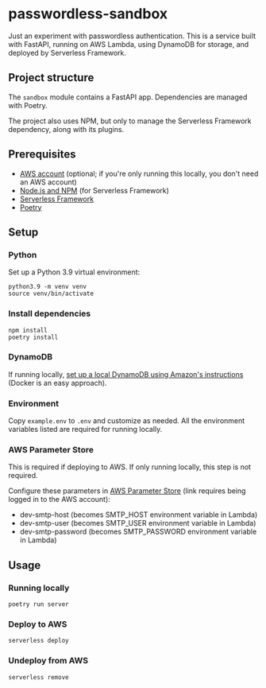 # passwordless-sandbox

Just an experiment with passwordless authentication. This is a service built with FastAPI, running on AWS Lambda, using DynamoDB for storage, and deployed by Serverless Framework.

## Project structure

The `sandbox` module contains a FastAPI app. Dependencies are managed with Poetry.

The project also uses NPM, but only to manage the Serverless Framework dependency, along with its plugins.

## Prerequisites

* [AWS account](https://www.serverless.com/framework/docs/providers/aws/guide/credentials/#create-an-iam-user-and-access-key) (optional; if you're only running this locally, you don't need an AWS account)
* [Node.js and NPM](https://docs.npmjs.com/downloading-and-installing-node-js-and-npm) (for Serverless Framework)
* [Serverless Framework](https://www.serverless.com/framework/docs/getting-started)
* [Poetry](https://python-poetry.org/docs/#installation)

## Setup

### Python

Set up a Python 3.9 virtual environment:

```
python3.9 -m venv venv
source venv/bin/activate
```

### Install dependencies

```
npm install
poetry install
```

### DynamoDB

If running locally, [set up a local DynamoDB using Amazon's instructions](https://docs.aws.amazon.com/amazondynamodb/latest/developerguide/DynamoDBLocal.DownloadingAndRunning.html) (Docker is an easy approach).

### Environment

Copy `example.env` to `.env` and customize as needed. All the environment variables listed are required for running locally.

### AWS Parameter Store

This is required if deploying to AWS. If only running locally, this step is not required.

Configure these parameters in [AWS Parameter Store](https://console.aws.amazon.com/systems-manager/parameters/) (link requires being logged in to the AWS account):

* dev-smtp-host (becomes SMTP_HOST environment variable in Lambda)
* dev-smtp-user (becomes SMTP_USER environment variable in Lambda)
* dev-smtp-password (becomes SMTP_PASSWORD environment variable in Lambda)

## Usage

### Running locally

```
poetry run server
```

### Deploy to AWS

```
serverless deploy
```

### Undeploy from AWS

```
serverless remove
```
